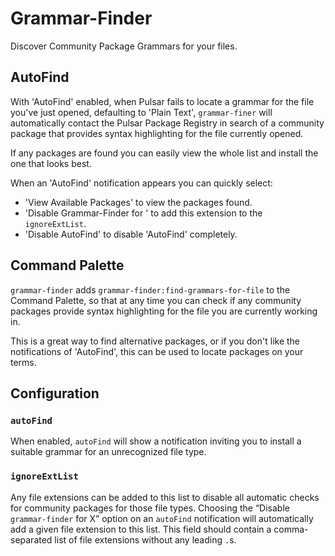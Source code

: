 # Grammar-Finder

Discover Community Package Grammars for your files.

## AutoFind

With 'AutoFind' enabled, when Pulsar fails to locate a grammar for the file you've just opened, defaulting to 'Plain Text', `grammar-finer` will automatically contact the Pulsar Package Registry in search of a community package that provides syntax highlighting for the file currently opened.

If any packages are found you can easily view the whole list and install the one that looks best.

When an 'AutoFind' notification appears you can quickly select:
  * 'View Available Packages' to view the packages found.
  * 'Disable Grammar-Finder for <ext>' to add this extension to the `ignoreExtList`.
  * 'Disable AutoFind' to disable 'AutoFind' completely.

## Command Palette

`grammar-finder` adds `grammar-finder:find-grammars-for-file` to the Command Palette, so that at any time you can check if any community packages provide syntax highlighting for the file you are currently working in.

This is a great way to find alternative packages, or if you don't like the notifications of 'AutoFind', this can be used to locate packages on your terms.

## Configuration

### `autoFind`

When enabled, `autoFind` will show a notification inviting you to install a suitable grammar for an unrecognized file type.

### `ignoreExtList`

Any file extensions can be added to this list to disable all automatic checks for community packages for those file types. Choosing the “Disable `grammar-finder` for X” option on an `autoFind` notification will automatically add a given file extension to this list. This field should contain a comma-separated list of file extensions without any leading `.`s.
